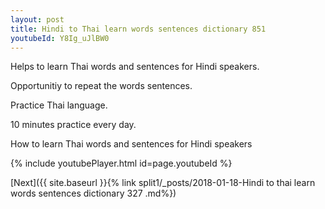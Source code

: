 ```yaml
---
layout: post
title: Hindi to Thai learn words sentences dictionary 851 
youtubeId: Y8Ig_uJlBW0
---
```

 
 
Helps to learn Thai words and sentences for Hindi speakers.

Opportunitiy to repeat the words sentences. 

Practice Thai language. 
 
10 minutes practice every day. 
 
How to learn Thai words and sentences for Hindi speakers 
 
{% include youtubePlayer.html id=page.youtubeId %}
 
 
[Next]({{ site.baseurl }}{% link  split1/_posts/2018-01-18-Hindi to thai learn words sentences dictionary 327 .md%})
 
